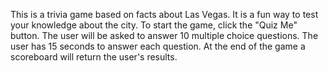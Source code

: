This is a trivia game based on facts about Las Vegas.
It is a fun way to test your knowledge about the city.
To start the game, click the "Quiz Me" button.
The user will be asked to answer 10 multiple choice questions.
The user has 15 seconds to answer each question.
At the end of the game a scoreboard will return the user's results.